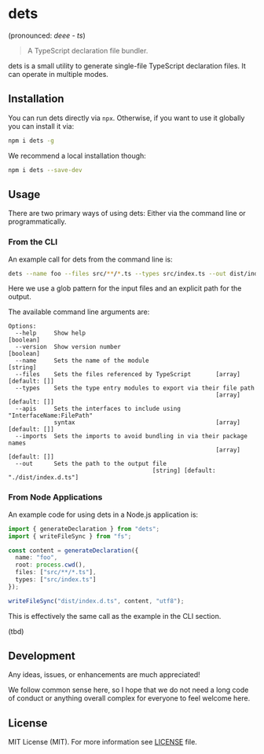 # dets

(pronounced: *deee - ts*)

> A TypeScript declaration file bundler.

dets is a small utility to generate single-file TypeScript declaration files. It can operate in multiple modes.

## Installation

You can run dets directly via `npx`. Otherwise, if you want to use it globally you can install it via:

```sh
npm i dets -g
```

We recommend a local installation though:

```sh
npm i dets --save-dev
```

## Usage

There are two primary ways of using dets: Either via the command line or programmatically.

### From the CLI

An example call for dets from the command line is:

```sh
dets --name foo --files src/**/*.ts --types src/index.ts --out dist/index.d.ts
```

Here we use a glob pattern for the input files and an explicit path for the output.

The available command line arguments are:

```plain
Options:
  --help     Show help                                                 [boolean]
  --version  Show version number                                       [boolean]
  --name     Sets the name of the module                                [string]
  --files    Sets the files referenced by TypeScript       [array] [default: []]
  --types    Sets the type entry modules to export via their file path
                                                           [array] [default: []]
  --apis     Sets the interfaces to include using "InterfaceName:FilePath"
             syntax                                        [array] [default: []]
  --imports  Sets the imports to avoid bundling in via their package names
                                                           [array] [default: []]
  --out      Sets the path to the output file
                                         [string] [default: "./dist/index.d.ts"]
```

### From Node Applications

An example code for using dets in a Node.js application is:

```ts
import { generateDeclaration } from "dets";
import { writeFileSync } from "fs";

const content = generateDeclaration({
  name: "foo",
  root: process.cwd(),
  files: ["src/**/*.ts"],
  types: ["src/index.ts"]
});

writeFileSync("dist/index.d.ts", content, "utf8");
```

This is effectively the same call as the example in the CLI section.

(tbd)

## Development

Any ideas, issues, or enhancements are much appreciated!

We follow common sense here, so I hope that we do not need a long code of conduct or anything overall complex for everyone to feel welcome here.

## License

MIT License (MIT). For more information see [LICENSE](./LICENSE) file.
